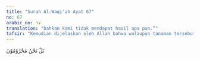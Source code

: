 ```yaml
---
title: "Surah Al-Waqi'ah Ayat 67"
no: 67
arabic_no: ٦٧
translation: "bahkan kami tidak mendapat hasil apa pun.”"
tafsir: "Kemudian dijelaskan oleh Allah bahwa walaupun tanaman tersebut sangat baik pertumbuhan dan buahnya yang menimbulkan harapan untuk mendatangkan keuntungan berlimpah-limpah, namun apabila Allah menghendaki lain daripada itu, maka tanaman yang diharapkan itu dapat berubah menjadi tanaman yang tidak berbuah, hampa atau terserang berbagai macam penyakit dan hama, seperti hama wereng, hama tikus, dan sebagainya, sehingga pemiliknya tertegun dan merasa sedih, karena keuntungannya dalam sekejap mata menjadi kerugian yang luar biasa. Sedang untuk membayar berbagai macam pengeluaran seperti ongkos-ongkos mencangkul, menanam, menyiram, memupuk, dan membersihkan rumput merupakan beban berat dan merugikan baginya."
---
```

بَلْ نَحْنُ مَحْرُوْمُوْنَ 